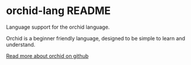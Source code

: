 # orchid-lang README

Language support for the orchid language.

Orchid is a beginner friendly language, designed to be simple to learn and understand.

[Read more about orchid on github](https://github.com/orchid-lang)